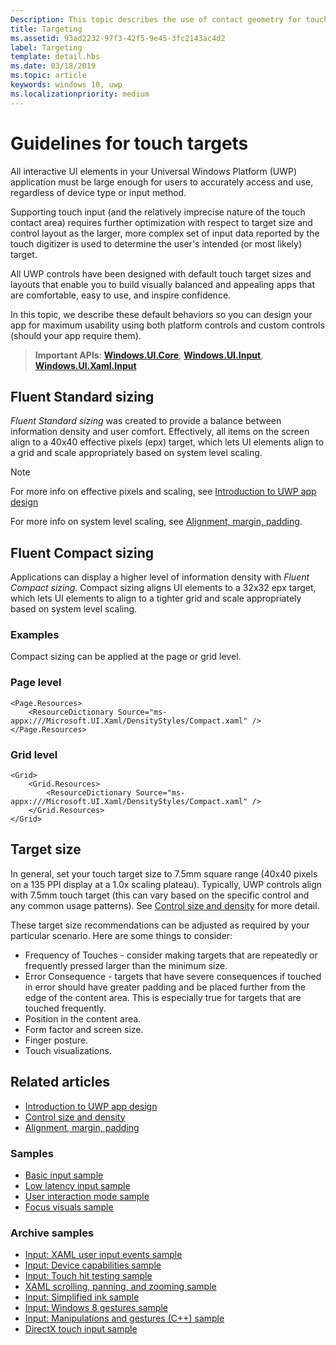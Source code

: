```yaml
---
Description: This topic describes the use of contact geometry for touch targeting and provides best practices for targeting in Windows Runtime apps.
title: Targeting
ms.assetid: 93ad2232-97f3-42f5-9e45-3fc2143ac4d2
label: Targeting
template: detail.hbs
ms.date: 03/18/2019
ms.topic: article
keywords: windows 10, uwp
ms.localizationpriority: medium
---
```


# Guidelines for touch targets

All interactive UI elements in your Universal Windows Platform (UWP) application must be large enough for users to accurately access and use, regardless of device type or input method.

Supporting touch input (and the relatively imprecise nature of the touch contact area) requires further optimization with respect to target size and control layout as the larger, more complex set of input data reported by the touch digitizer is used to determine the user's intended (or most likely) target.

All UWP controls have been designed with default touch target sizes and layouts that enable you to build visually balanced and appealing apps that are comfortable, easy to use, and inspire confidence.

In this topic, we describe these default behaviors so you can design your app for maximum usability using both platform controls and custom controls (should your app require them).

> **Important APIs**: [**Windows.UI.Core**](https://msdn.microsoft.com/library/windows/apps/br208383), [**Windows.UI.Input**](https://msdn.microsoft.com/library/windows/apps/br242084), [**Windows.UI.Xaml.Input**](https://msdn.microsoft.com/library/windows/apps/br227994)

## Fluent Standard sizing

*Fluent Standard sizing* was created to provide a balance between information density and user comfort. Effectively, all items on the screen align to a 40x40 effective pixels (epx) target, which lets UI elements align to a grid and scale appropriately based on system level scaling.

> [!NOTE]
>For more info on effective pixels and scaling, see [Introduction to UWP app design](../basics/design-and-ui-intro.md#effective-pixels-and-scaling)
>
> For more info on system level scaling, see [Alignment, margin, padding](../layout/alignment-margin-padding.md).

## Fluent Compact sizing

Applications can display a higher level of information density with *Fluent Compact sizing*. Compact sizing aligns UI elements to a 32x32 epx target, which lets UI elements to align to a tighter grid and scale appropriately based on system level scaling.

### Examples

Compact sizing can be applied at the page or grid level.

### Page level

```xaml
<Page.Resources>
    <ResourceDictionary Source="ms-appx:///Microsoft.UI.Xaml/DensityStyles/Compact.xaml" />
</Page.Resources>
```

### Grid level

```xaml
<Grid>
    <Grid.Resources>
        <ResourceDictionary Source="ms-appx:///Microsoft.UI.Xaml/DensityStyles/Compact.xaml" />
    </Grid.Resources>
</Grid>
```

## Target size

In general, set your touch target size to 7.5mm square range (40x40 pixels on a 135 PPI display at a 1.0x scaling plateau). Typically, UWP controls align with 7.5mm touch target (this can vary based on the specific control and any common usage patterns). See [Control size and density](../style/spacing.md) for more detail.

These target size recommendations can be adjusted as required by your particular scenario. Here are some things to consider:

- Frequency of Touches - consider making targets that are repeatedly or frequently pressed larger than the minimum size.
- Error Consequence - targets that have severe consequences if touched in error should have greater padding and be placed further from the edge of the content area. This is especially true for targets that are touched frequently.
- Position in the content area.
- Form factor and screen size.
- Finger posture.
- Touch visualizations.

## Related articles

- [Introduction to UWP app design](../basics/design-and-ui-intro.md)
- [Control size and density](../style/spacing.md)
- [Alignment, margin, padding](../layout/alignment-margin-padding.md)

### Samples

- [Basic input sample](https://go.microsoft.com/fwlink/p/?LinkID=620302)
- [Low latency input sample](https://go.microsoft.com/fwlink/p/?LinkID=620304)
- [User interaction mode sample](https://go.microsoft.com/fwlink/p/?LinkID=619894)
- [Focus visuals sample](https://go.microsoft.com/fwlink/p/?LinkID=619895)

### Archive samples

- [Input: XAML user input events sample](https://go.microsoft.com/fwlink/p/?linkid=226855)
- [Input: Device capabilities sample](https://go.microsoft.com/fwlink/p/?linkid=231530)
- [Input: Touch hit testing sample](https://go.microsoft.com/fwlink/p/?linkid=231590)
- [XAML scrolling, panning, and zooming sample](https://go.microsoft.com/fwlink/p/?linkid=251717)
- [Input: Simplified ink sample](https://go.microsoft.com/fwlink/p/?linkid=246570)
- [Input: Windows 8 gestures sample](https://go.microsoft.com/fwlink/p/?LinkId=264995)
- [Input: Manipulations and gestures (C++) sample](https://go.microsoft.com/fwlink/p/?linkid=231605)
- [DirectX touch input sample](https://go.microsoft.com/fwlink/p/?LinkID=231627)
